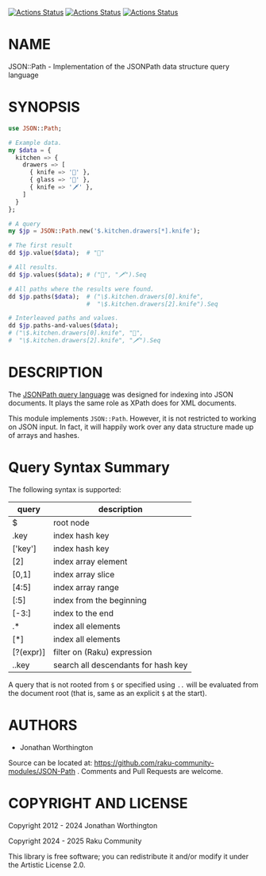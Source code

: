[![Actions Status](https://github.com/raku-community-modules/JSON-Path/actions/workflows/linux.yml/badge.svg)](https://github.com/raku-community-modules/JSON-Path/actions) [![Actions Status](https://github.com/raku-community-modules/JSON-Path/actions/workflows/macos.yml/badge.svg)](https://github.com/raku-community-modules/JSON-Path/actions) [![Actions Status](https://github.com/raku-community-modules/JSON-Path/actions/workflows/windows.yml/badge.svg)](https://github.com/raku-community-modules/JSON-Path/actions)

NAME
====

JSON::Path - Implementation of the JSONPath data structure query language

SYNOPSIS
========

```raku
use JSON::Path;

# Example data.
my $data = {
  kitchen => {
    drawers => [
      { knife => '🔪' },
      { glass => '🍷' },
      { knife => '🗡️' },
    ]
  }
};

# A query
my $jp = JSON::Path.new('$.kitchen.drawers[*].knife');

# The first result
dd $jp.value($data);  # "🔪"

# All results.
dd $jp.values($data); # ("🔪", "🗡️").Seq

# All paths where the results were found.
dd $jp.paths($data);  # ("\$.kitchen.drawers[0].knife",
                      #  "\$.kitchen.drawers[2].knife").Seq

# Interleaved paths and values.
dd $jp.paths-and-values($data);
# ("\$.kitchen.drawers[0].knife", "🔪",
#  "\$.kitchen.drawers[2].knife", "🗡️").Seq
```

DESCRIPTION
===========

The [JSONPath query language](https://goessner.net/articles/JsonPath/) was designed for indexing into JSON documents. It plays the same role as XPath does for XML documents.

This module implements `JSON::Path`. However, it is not restricted to working on JSON input. In fact, it will happily work over any data structure made up of arrays and hashes.

Query Syntax Summary
====================

The following syntax is supported:

<table class="pod-table">
<thead><tr>
<th>query</th> <th>description</th>
</tr></thead>
<tbody>
<tr> <td>$</td> <td>root node</td> </tr> <tr> <td>.key</td> <td>index hash key</td> </tr> <tr> <td>[&#39;key&#39;]</td> <td>index hash key</td> </tr> <tr> <td>[2]</td> <td>index array element</td> </tr> <tr> <td>[0,1]</td> <td>index array slice</td> </tr> <tr> <td>[4:5]</td> <td>index array range</td> </tr> <tr> <td>[:5]</td> <td>index from the beginning</td> </tr> <tr> <td>[-3:]</td> <td>index to the end</td> </tr> <tr> <td>.*</td> <td>index all elements</td> </tr> <tr> <td>[*]</td> <td>index all elements</td> </tr> <tr> <td>[?(expr)]</td> <td>filter on (Raku) expression</td> </tr> <tr> <td>..key</td> <td>search all descendants for hash key</td> </tr>
</tbody>
</table>

A query that is not rooted from `$` or specified using `..` will be evaluated from the document root (that is, same as an explicit `$` at the start).

AUTHORS
=======

  * Jonathan Worthington

Source can be located at: https://github.com/raku-community-modules/JSON-Path . Comments and Pull Requests are welcome.

COPYRIGHT AND LICENSE
=====================

Copyright 2012 - 2024 Jonathan Worthington

Copyright 2024 - 2025 Raku Community

This library is free software; you can redistribute it and/or modify it under the Artistic License 2.0.

